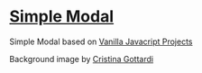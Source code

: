 # [Simple Modal](https://simple-modal-chausme.netlify.app/)

Simple Modal based on [Vanilla Javacript Projects](https://www.vanillajavascriptprojects.com/)

Background image by [Cristina Gottardi](https://unsplash.com/@cristina_gottardi)

